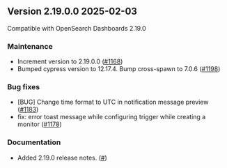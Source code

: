 ## Version 2.19.0.0 2025-02-03
Compatible with OpenSearch Dashboards 2.19.0

### Maintenance
* Increment version to 2.19.0.0 ([#1168](https://github.com/opensearch-project/alerting-dashboards-plugin/pull/1168))
* Bumped cypress version to 12.17.4. Bump cross-spawn to 7.0.6 ([#1198](https://github.com/opensearch-project/alerting-dashboards-plugin/pull/1198))

### Bug fixes
* [BUG] Change time format to UTC in notification message preview ([#1183](https://github.com/opensearch-project/alerting-dashboards-plugin/pull/1183))
* fix: error toast message while configuring trigger while creating a monitor ([#1178](https://github.com/opensearch-project/alerting-dashboards-plugin/pull/1178))

### Documentation
* Added 2.19.0 release notes. ([#]())